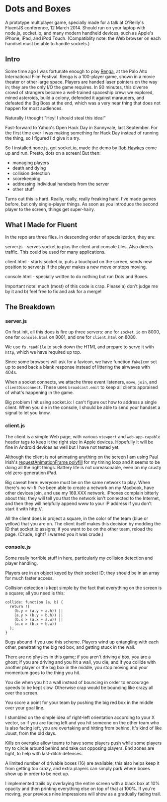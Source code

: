 # Dots and Boxes

A prototype multiplayer game, specially made for a talk at O'Reilly's FluentJS conference, 12 March 2014. Should run on your laptop with node.js, socket.io, and many modern handheld devices, such as Apple's iPhone, iPad, and iPod Touch.  (Compatiblity note: the Web browser on each handset must be able to handle sockets.)

## Intro

Some time ago I was fortunate enough to play [Renga](http://wallfour.co.uk/announce/renga/), at the Palo Alto International Film Festival.  Renga is a 100-player game, shown in a movie theater or other large space.  Players are handed laser pointers on the way in; they are the only I/O the game requires. In 90 minutes, this diverse crowd of strangers became a well-trained spaceship crew: we explored, mined asteroids, build a colony, defended it against marauders, and defeated the Big Boss at the end, which was a very near thing that does not happen for most audiences.

Naturally I thought "Hey! I should steal this idea!"

Fast-forward to Yahoo's Open Hack Day in Sunnyvale, last September. For the first time ever I was making something for Hack Day instead of running the thing, so I figured I'd give it a try.

So I installed node.js, got socket.io, made the demo by [Rob Hawkes](http://rawkes.com/articles/creating-a-real-time-multiplayer-game-with-websockets-and-node.html) come up and run.  Presto, dots on a screen!  But then:

* managing players
* death and dying
* collision detection
* scorekeeping
* addressing individual handsets from the server
* other stuff

Turns out this is hard.  Really, really, really freaking hard.  I've made games before, but only single-player things.  As soon as you introduce the second player to the screen, things get super-hairy.

## What I Made for Fluent

In the repo are three files.  In descending order of specialization, they are:

server.js - serves socket.io plus the client and console files.  Also directs traffic.  This could be used for many applications.

client.html - starts socket.io, puts a touchpad on the screen, sends new position to server.js if the player makes a new move or stops moving.

console.html - specially written to do nothing but run Dots and Boxes.

Important note: much (most) of this code is crap.  Please a) don't judge me by it and b) feel free to fix and ask for a merge!

## The Breakdown

### server.js

On first init, all this does is fire up three servers: one for `socket.io` on 8000, one for `console.html` on 8001, and one for `client.html` on 8080.  

We use `fs.readFile` to suck down the HTML and prepare to serve it with `http`, which we have required up top.  

Since some browsers will ask for a favicon, we have function `fakeIcon` set up to send back a blank response instead of littering the airwaves with 404s.

When a socket connects, we attache three event listeners, `move`, `join`, and `clientDisconnect`.  These uses `broadcast.emit` to keep all clients appraised of what's happening in the game.

Big problem I hit using socket.io: I can't figure out how to address a single client. When you die in the console, I should be able to send your handset a signal to let you know.

### client.js

The client is a simple Web page, with various `viewport` and `web-app-capable` header tags to keep it the right size in Apple devices.  Hopefully it will be fine in Android devices as well but I have not tested yet.

Although the client is not animating anything on the screen I am using Paul Irish's [requestAnimationFrame polyfill](http://www.paulirish.com/2011/requestanimationframe-for-smart-animating/) for my timing loop and it seems to be doing all the right things.  Battery life is not unreasonable, even on my crusty old zero-generation iPad.

Big caveat here: everyone must be on the same network to play.  When there's no wi-fi I've been able to create a network on my Macbook, have other devices join, and use my 169.XXX network.  iPhones complain bitterly about this; they will tell you that the network isn't connected to the Internet, and then they will helpfully append www to your IP address if you don't start it with http://.

All the client does is project a square, in the color of the team (blue or yellow) that you are on.  The client itself makes this decision by modding the ID that socket.io assigns; if you want to be on the other team, reload the page.  (Crude, right? I warned you it was crude.)

### console.js

Some really horrible stuff in here, particularly my collision detection and player handling.  

Players are in an object keyed by their socket ID; they should be in an array for much faster access. 

Collision detection is kept simple by the fact that everything on the screen is a square; all you need is this:

    collide: function (a, b) {
      return !(
        (b.y > (a.y + a.h)) ||
        (a.y > (b.y + b.h)) ||
        (b.x > (a.x + a.w)) ||
        (a.x > (b.x + b.w))
      );
    }
    
Bugs abound if you use this scheme.  Players wind up entangling with each other, penetrating the big red box, and getting stuck in the wall. 
    
There are no physics in this game; if you aren't driving a box, you are a ghost; if you are driving and you hit a wall, you die; and if you collide with another player or the big box in the middle, you stop moving and your momentum goes to the thing you hit.

You die when you hit a wall instead of bouncing in order to encourage speeds to be kept slow.  Otherwise crap would be bouncing like crazy all over the screen.

You score a point for your team by pushing the big red box in the middle over your goal line.  

I stumbled on the simple idea of right-left orientation according to your X vector, so if you are facing left and you hit someone on the other team who is also facing left, you are overtaking and hitting from behind.  It's kind of like Joust, from the old days.

Kills on overtake allow teams to have some players push while some players try to circle around behind and take out opposing players.  End zones are tight, to help with last-ditch defenses.

A limited number of drivable boxes (16) are available; this also helps keep it from getting too crazy, and extra players can simply park where boxes show up in order to be next up.

I implemented trails by overlaying the entire screen with a black box at 10% opacity and then printing everything else on top of that at 100%. If you're moving, your previous nine impressions will show as a gradually fading trail.


